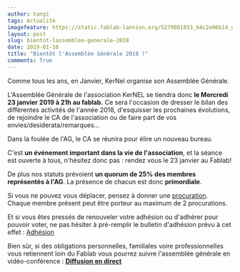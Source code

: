 ```yaml
---
author: tangi
tags: Actualité
imagefeature: https://static.fablab-lannion.org/5279081853_64c2e06b14_o1-300x234.jpg
layout: post
slug: bientot-lassemblee-generale-2018
date: 2019-01-16
title: "Bientôt l'Assemblée Générale 2018 !"
comments: True
---
```


Comme tous les ans, en Janvier, KerNel organise son Assemblée Générale.

L'Assemblée Générale de l'association KerNEL se tiendra donc **le Mercredi 23 janvier
2019 à 21h au fablab.** Ce sera l'occasion de dresser le bilan des différentes
activités de l'année 2018, d'esquisser les prochaines évolutions, de rejoindre
le CA de l'association ou de faire part de vos envies/desiderata/remarques…

Dans la foulée de l'AG, le CA se réunira pour élire un nouveau bureau.

C'est **un événement important dans la vie de l'association**, et la séance
est ouverte à tous, n'hésitez donc pas : rendez vous le 23 janvier au Fablab!

De plus nos statuts prévoient **un quorum de 25% des membres représentés à
l'AG**. La présence de chacun est donc **primordiale**.

Si vous ne pouvez vous déplacer, pensez à donner une
[procuration](http://wiki.fablab-lannion.org/index.php?title=Fichier:Pouvoir_ag.odt). Chaque membre
présent peut être porteur au maximum de 2 procurations.

Et si vous êtes pressés de renouveler votre adhésion ou d'adhérer pour pouvoir
voter, ne pas hésiter à pré-remplir le bulletin d'adhésion prévu à cet effet :
[Adhésion](http://wiki.fablab-lannion.org/index.php?title=Fichier:Fablab-inscription-2019.pdf)

Bien sûr, si des obligations personnelles, familiales voire professionnelles
vous retiennent loin du Fablab vous pourrez suivre l'assemblée générale en
vidéo-conférence : 
**[Diffusion en direct](https://framatalk.org/kernel2018)**

